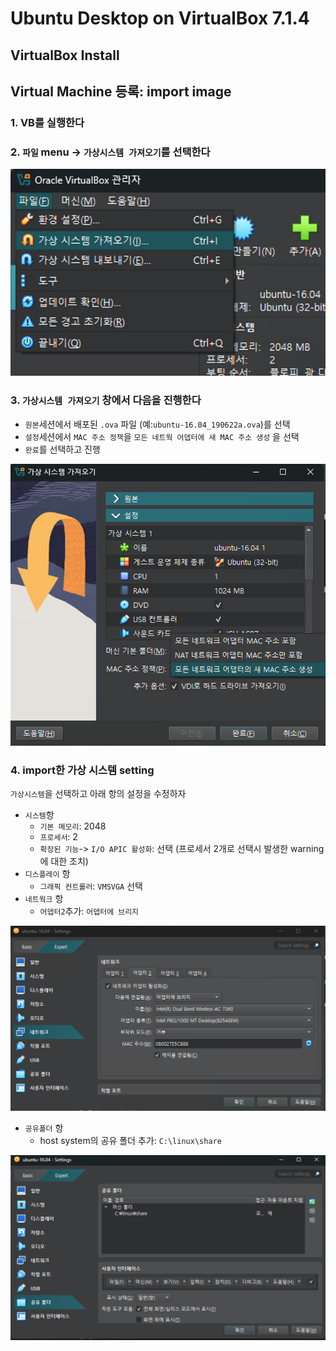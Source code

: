 # Ubuntu Desktop on VirtualBox 7.1.4

## VirtualBox Install

## Virtual Machine 등록: import image

### 1. VB를 실행한다

### 2. `파일` menu -> `가상시스템 가져오기`를 선택한다

![img1](img/ubuntu_dt_img1.png)

### 3. `가상시스템 가져오기` 창에서 다음을 진행한다

* `원본`세션에서 배포된 `.ova` 파일 (예:`ubuntu-16.04_190622a.ova`)를 선택
* `설정`세션에서 `MAC 주소 정책`을 `모든 네트웍 어뎁터에 새 MAC 주소 생성` 을 선택
* `완료`를 선택하고 진행

![img2](img/ubuntu_dt_img2.png)

### 4. import한 가상 시스템 setting

`가상시스템`을 선택하고 아래 항의 설정을 수정하자

* `시스템`항
  * `기본 메모리`: 2048
  * `프로세서`: 2
  * `확장된 기능`-> `I/O APIC 활성화`: 선택 (프로세서 2개로 선택시 발생한 warning에 대한 조치)
* `디스플레이` 항
  * `그래픽 컨트롤러`: `VMSVGA` 선택
* `네트웍크` 항
  * `어뎁터2`추가: `어뎁터에 브리지`

![img4](img/ubuntu_dt_img4.png)

* `공유폴더` 항
  * host system의 공유 폴더 추가: `C:\linux\share`

![img5](img/ubuntu-dt_img5.png)

